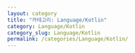 ```yaml
---
layout: category
title: "카테고리: Language/Kotlin"
category: Language/Kotlin
category_slug: Language/Kotlin
permalink: /categories/Language/Kotlin/
--- 
```


